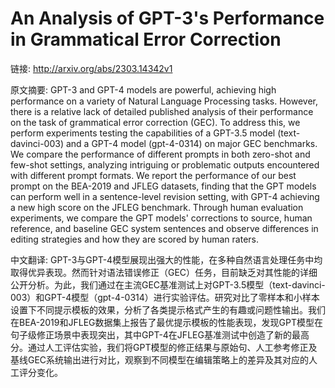 # An Analysis of GPT-3's Performance in Grammatical Error Correction

链接: http://arxiv.org/abs/2303.14342v1

原文摘要:
GPT-3 and GPT-4 models are powerful, achieving high performance on a variety
of Natural Language Processing tasks. However, there is a relative lack of
detailed published analysis of their performance on the task of grammatical
error correction (GEC). To address this, we perform experiments testing the
capabilities of a GPT-3.5 model (text-davinci-003) and a GPT-4 model
(gpt-4-0314) on major GEC benchmarks. We compare the performance of different
prompts in both zero-shot and few-shot settings, analyzing intriguing or
problematic outputs encountered with different prompt formats. We report the
performance of our best prompt on the BEA-2019 and JFLEG datasets, finding that
the GPT models can perform well in a sentence-level revision setting, with
GPT-4 achieving a new high score on the JFLEG benchmark. Through human
evaluation experiments, we compare the GPT models' corrections to source, human
reference, and baseline GEC system sentences and observe differences in editing
strategies and how they are scored by human raters.

中文翻译:
GPT-3与GPT-4模型展现出强大的性能，在多种自然语言处理任务中均取得优异表现。然而针对语法错误修正（GEC）任务，目前缺乏对其性能的详细公开分析。为此，我们通过在主流GEC基准测试上对GPT-3.5模型（text-davinci-003）和GPT-4模型（gpt-4-0314）进行实验评估。研究对比了零样本和小样本设置下不同提示模板的效果，分析了各类提示格式产生的有趣或问题性输出。我们在BEA-2019和JFLEG数据集上报告了最优提示模板的性能表现，发现GPT模型在句子级修正场景中表现突出，其中GPT-4在JFLEG基准测试中创造了新的最高分。通过人工评估实验，我们将GPT模型的修正结果与原始句、人工参考修正及基线GEC系统输出进行对比，观察到不同模型在编辑策略上的差异及其对应的人工评分变化。

